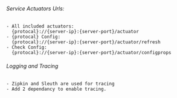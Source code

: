 ###### Service Actuators Urls: ######
```
- All included actuators:
  {protocal}://{server-ip}:{server-port}/actuator
- {protocal} Config:
  {protocal}://{server-ip}:{server-port}/actuator/refresh
- Check Config:
  {protocal}://{server-ip}:{server-port}/actuator/configprops
```

###### Logging and Tracing ######
```
- Zipkin and Sleuth are used for tracing
- Add 2 dependancy to enable tracing.
```